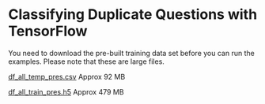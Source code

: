 # Classifying Duplicate Questions with TensorFlow


You need to download the pre-built training data set before you can run the examples. Please note that these are large files.

[df_all_temp_pres.csv](https://drive.google.com/file/d/0B6w7LByoqo9YNlRZU3dFZ0dGcVk/view?usp=sharing) Approx 92 MB

[df_all_train_pres.h5](https://drive.google.com/file/d/0B6w7LByoqo9Yd0tkdjREOGsyN0k/view?usp=sharing) Approx 479 MB